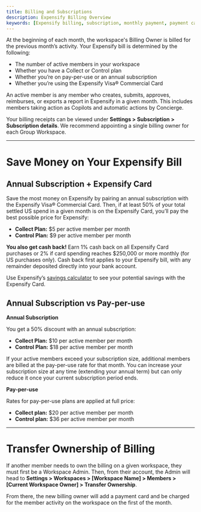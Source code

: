 ```yaml
---
title: Billing and Subscriptions
description: Expensify Billing Overview
keywords: [Expensify billing, subscription, monthly payment, payment card, billing history]
---
```


At the beginning of each month, the workspace's Billing Owner is billed for the previous month’s activity. 
Your Expensify bill is determined by the following: 
- The number of active members in your workspace
- Whether you have a Collect or Control plan
- Whether you’re on pay-per-use or an annual subscription
- Whether you’re using the Expensify Visa® Commercial Card

An active member is any member who creates, submits, approves, reimburses, or exports a report in Expensify in a given month. This includes members taking action as Copilots and automatic actions by Concierge.

Your billing receipts can be viewed under **Settings > Subscription > Subscription details**. We recommend appointing a single billing owner for each Group Workspace.

---

# Save Money on Your Expensify Bill

## Annual Subscription + Expensify Card

Save the most money on Expensify by pairing an annual subscription with the Expensify Visa® Commercial Card. Then, if at least 50% of your total settled US spend in a given month is on the Expensify Card, you’ll pay the best possible price for Expensify:

- **Collect Plan:** $5 per active member per month 
- **Control Plan:** $9 per active member per month

**You also get cash back!** Earn 1% cash back on all Expensify Card purchases or 2% if card spending reaches $250,000 or more monthly (for US purchases only). Cash back first applies to your Expensify bill, with any remainder deposited directly into your bank account.

Use Expensify’s [savings calculator](https://use.expensify.com/resource-center/tools/savings-calculator) to see your potential savings with the Expensify Card. 

## Annual Subscription vs Pay-per-use

**Annual Subscription**

You get a 50% discount with an annual subscription:

- **Collect Plan:** $10 per active member per month 
- **Control Plan:** $18 per active member per month
  
If your active members exceed your subscription size, additional members are billed at the pay-per-use rate for that month. You can increase your subscription size at any time (extending your annual term) but can only reduce it once your current subscription period ends.

**Pay-per-use**

Rates for pay-per-use plans are applied at full price:

- **Collect plan:** $20 per active member per month
- **Control plan:** $36 per active member per month

---

# Transfer Ownership of Billing

If another member needs to own the billing on a given workspace, they must first be a Workspace Admin. Then, from their account, the Admin will head to **Settings > Workspaces > [Workspace Name] > Members > [Current Workspace Owner] > Transfer Ownership**.

From there, the new billing owner will add a payment card and be charged for the member activity on the workspace on the first of the month. 
